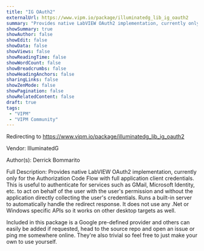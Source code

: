 ```yaml
---
title: "IG OAuth2"
externalUrl: https://www.vipm.io/package/illuminatedg_lib_ig_oauth2
summary: "Provides native LabVIEW OAuth2 implementation, currently only for the Authorization Code Flow with full application client credentials."
showSummary: true
showAuthor: false
showEdit: false
showData: false
showViews: false
showReadingTime: false
showWordCount: false
showBreadcrumbs: false
showHeadingAnchors: false
sharingLinks: false
showZenMode: false
showPagination: false
showRelatedContent: false
draft: true
tags:
 - "VIPM"
 - "VIPM Community"
---
```


Redirecting to https://www.vipm.io/package/illuminatedg_lib_ig_oauth2

Vendor: IlluminatedG

Author(s): Derrick Bommarito
 
Full Description:
Provides native LabVIEW OAuth2 implementation, currently only for the Authorization Code Flow with full application client credentials. This is useful to authenticate for services such as GMail, Microsoft Identity, etc. to act on behalf of the user with the user's permission and without the application directly collecting the user's credentials. Runs a built-in server to automatically handle the redirect response. It does not use any .Net or Windows specific APIs so it works on other desktop targets as well.

Included in this package is a Google pre-defined provider and others can easily be added if requested, head to the source repo and open an issue or ping me somewhere online. They're also trivial so feel free to just make your own to use yourself.